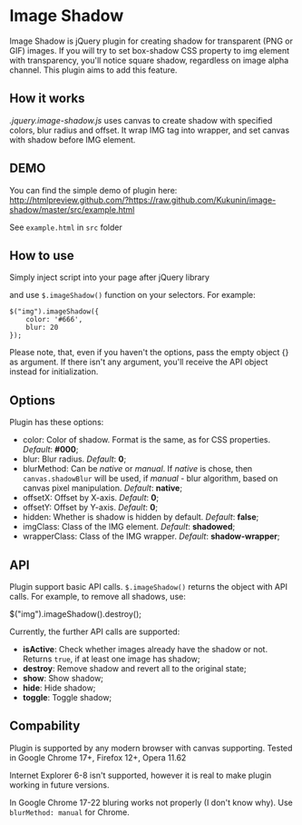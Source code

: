 Image Shadow
============

Image Shadow is jQuery plugin for creating shadow for transparent (PNG or GIF) images. If you will try to set box-shadow CSS property to img element with transparency, you'll notice square shadow, regardless on image alpha channel. This plugin aims to add this feature.

How it works
------------

*.jquery.image-shadow.js* uses canvas to create shadow with specified colors, blur radius and offset. It wrap IMG tag into wrapper, and set canvas with shadow before IMG element.

DEMO
------------

You can find the simple demo of plugin here: http://htmlpreview.github.com/?https://raw.github.com/Kukunin/image-shadow/master/src/example.html

See `example.html` in `src` folder

How to use
------------

Simply inject script into your page after jQuery library

   <script src="jquery.image-shadow.js" type="text/javascript" charset="utf-8"></script>

and use `$.imageShadow()` function on your selectors. For example:

    $("img").imageShadow({
        color: '#666',
        blur: 20
    });

Please note, that, even if you haven't the options, pass the empty object {} as argument.
If there isn't any argument, you'll receive the API object instead for initialization.

Options
---------

Plugin has these options:

- color: Color of shadow. Format is the same, as for CSS properties. *Default*: **#000**;
- blur: Blur radius. *Default*: **0**;
- blurMethod: Can be *native* or *manual*. If *native* is chose, then `canvas.shadowBlur` will be used, if *manual* - blur algorithm, based on canvas pixel manipulation. *Default*: **native**;
- offsetX: Offset by X-axis. *Default*: **0**;
- offsetY: Offset by Y-axis. *Default*: **0**;
- hidden: Whether is shadow is hidden by default. *Default*: **false**;
- imgClass: Class of the IMG element. *Default*: **shadowed**;
- wrapperClass: Class of the IMG wrapper. *Default*: **shadow-wrapper**;

API
-----------

Plugin support basic API calls. `$.imageShadow()` returns the object with API calls. For example, to remove all shadows, use:

   $("img").imageShadow().destroy();

Currently, the further API calls are supported:

- **isActive**: Check whether images already have the shadow or not. Returns `true`, if at least one image has shadow;
- **destroy**: Remove shadow and revert all to the original state;
- **show**: Show shadow;
- **hide**: Hide shadow;
- **toggle**: Toggle shadow;

Compability
-----------

Plugin is supported by any modern browser with canvas supporting.
Tested in Google Chrome 17+, Firefox 12+, Opera 11.62

Internet Explorer 6-8 isn't supported, however it is real to make plugin working in future versions.

In Google Chrome 17-22 bluring works not properly (I don't know why). Use `blurMethod: manual` for Chrome.
